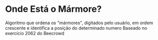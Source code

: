 # Onde Está o Mármore?

Algoritmo que ordena os "mármores", digitados pelo usuário, em ordem crescente e identifica a posição do determinado numero
Baseado no exercício 2062 do Beecrowd

